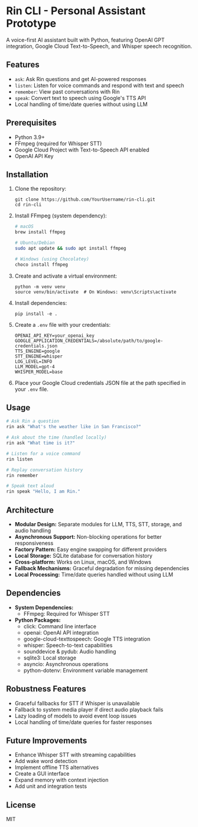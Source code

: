 # Rin CLI - Personal Assistant Prototype

A voice-first AI assistant built with Python, featuring OpenAI GPT integration, Google Cloud Text-to-Speech, and Whisper speech recognition.

## Features

- `ask`: Ask Rin questions and get AI-powered responses
- `listen`: Listen for voice commands and respond with text and speech
- `remember`: View past conversations with Rin
- `speak`: Convert text to speech using Google's TTS API
- Local handling of time/date queries without using LLM

## Prerequisites

- Python 3.9+
- FFmpeg (required for Whisper STT)
- Google Cloud Project with Text-to-Speech API enabled
- OpenAI API Key

## Installation

1. Clone the repository:
   ```
   git clone https://github.com/YourUsername/rin-cli.git
   cd rin-cli
   ```

2. Install FFmpeg (system dependency):
   ```bash
   # macOS
   brew install ffmpeg

   # Ubuntu/Debian
   sudo apt update && sudo apt install ffmpeg

   # Windows (using Chocolatey)
   choco install ffmpeg
   ```

3. Create and activate a virtual environment:
   ```
   python -m venv venv
   source venv/bin/activate  # On Windows: venv\Scripts\activate
   ```

4. Install dependencies:
   ```
   pip install -e .
   ```

5. Create a `.env` file with your credentials:
   ```
   OPENAI_API_KEY=your_openai_key
   GOOGLE_APPLICATION_CREDENTIALS=/absolute/path/to/google-credentials.json
   TTS_ENGINE=google
   STT_ENGINE=whisper
   LOG_LEVEL=INFO
   LLM_MODEL=gpt-4
   WHISPER_MODEL=base
   ```

6. Place your Google Cloud credentials JSON file at the path specified in your `.env` file.

## Usage

```bash
# Ask Rin a question
rin ask "What's the weather like in San Francisco?"

# Ask about the time (handled locally)
rin ask "What time is it?"

# Listen for a voice command
rin listen

# Replay conversation history
rin remember

# Speak text aloud
rin speak "Hello, I am Rin."
```

## Architecture

- **Modular Design:** Separate modules for LLM, TTS, STT, storage, and audio handling
- **Asynchronous Support:** Non-blocking operations for better responsiveness
- **Factory Pattern:** Easy engine swapping for different providers
- **Local Storage:** SQLite database for conversation history
- **Cross-platform:** Works on Linux, macOS, and Windows
- **Fallback Mechanisms:** Graceful degradation for missing dependencies
- **Local Processing:** Time/date queries handled without using LLM

## Dependencies

- **System Dependencies:**
  - FFmpeg: Required for Whisper STT
- **Python Packages:**
  - click: Command line interface
  - openai: OpenAI API integration
  - google-cloud-texttospeech: Google TTS integration
  - whisper: Speech-to-text capabilities
  - sounddevice & pydub: Audio handling
  - sqlite3: Local storage
  - asyncio: Asynchronous operations
  - python-dotenv: Environment variable management

## Robustness Features

- Graceful fallbacks for STT if Whisper is unavailable
- Fallback to system media player if direct audio playback fails
- Lazy loading of models to avoid event loop issues
- Local handling of time/date queries for faster responses

## Future Improvements

- Enhance Whisper STT with streaming capabilities
- Add wake word detection
- Implement offline TTS alternatives
- Create a GUI interface
- Expand memory with context injection
- Add unit and integration tests

## License

MIT 